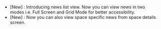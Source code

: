 - [New] : Introducing news list view. Now you can view news in two modes i.e. Full Screen and Grid Mode for better accessibility. 
- [New] : Now you can also view space specific news from space details screen.